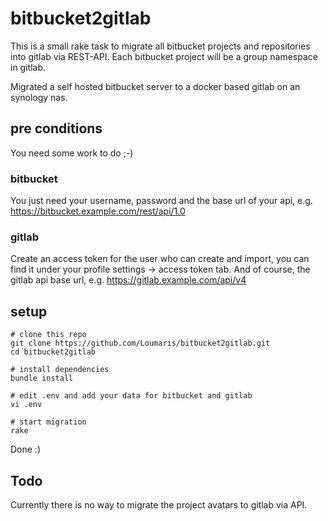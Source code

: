 # bitbucket2gitlab

This is a small rake task to migrate all bitbucket projects and repositories 
into gitlab via REST-API. Each bitbucket project will be a group namespace in gitlab. 

Migrated a self hosted bitbucket server to a docker based gitlab on an synology nas.

## pre conditions

You need some work to do ;-)

### bitbucket

You just need your username, password and the base url of your api, e.g. https://bitbucket.example.com/rest/api/1.0

### gitlab

Create an access token for the user who can create and import, you can find it under your 
profile settings -> access token tab. 
And of course, the gitlab api base url, e.g. https://gitlab.example.com/api/v4

## setup

```
# clone this repo
git clone https://github.com/Loumaris/bitbucket2gitlab.git
cd bitbucket2gitlab

# install dependencies
bundle install

# edit .env and add your data for bitbucket and gitlab
vi .env

# start migration
rake
```

Done :)


## Todo

Currently there is no way to migrate the project avatars to gitlab via API.